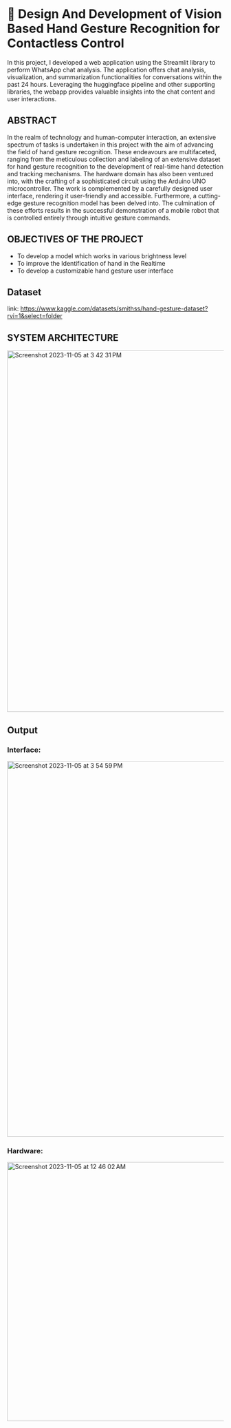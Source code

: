 
# 👋 Design And Development of Vision Based Hand Gesture Recognition for Contactless Control

In this project, I developed a web application using the Streamlit library to perform WhatsApp chat analysis. The application offers chat analysis, visualization, and summarization functionalities for conversations within the past 24 hours. Leveraging the huggingface pipeline and other supporting libraries, the webapp provides valuable insights into the chat content and user interactions.


## ABSTRACT

In the realm of technology and human-computer interaction, an extensive spectrum of tasks is undertaken in this project with the aim of advancing the field of hand gesture recognition. These endeavours are multifaceted, ranging from the meticulous collection and labeling of an extensive dataset for hand gesture recognition to the development of real-time hand detection and tracking mechanisms. The hardware domain has also been ventured into, with the crafting of a sophisticated circuit using the Arduino UNO microcontroller. The work is complemented by a carefully designed user interface, rendering it user-friendly and accessible. Furthermore, a cutting-edge gesture recognition model has been delved into. The culmination of these efforts results in the successful demonstration of a mobile robot that is controlled entirely through intuitive gesture commands. 


## OBJECTIVES OF THE PROJECT
-	To develop a model which works in various brightness level
-	To improve the Identification of hand in the Realtime
-	To develop a customizable hand gesture user interface

## Dataset
link: https://www.kaggle.com/datasets/smithss/hand-gesture-dataset?rvi=1&select=folder

## SYSTEM ARCHITECTURE
<img width="840" alt="Screenshot 2023-11-05 at 3 42 31 PM" src="https://github.com/Smith-S-S/Design-And-Development-of-Vision-Based-Hand-Gesture-Recognition-for-Contactless-Control/assets/80092760/c501ad75-daf5-47f0-8ff0-e2209cd08cbf">

## Output

### Interface:

<img width="873" alt="Screenshot 2023-11-05 at 3 54 59 PM" src="https://github.com/Smith-S-S/Design-And-Development-of-Vision-Based-Hand-Gesture-Recognition-for-Contactless-Control/assets/80092760/0fb71edf-1854-4cbe-94c9-c4d59fe74cb6">

### Hardware:

<img width="602" alt="Screenshot 2023-11-05 at 12 46 02 AM" src="https://github.com/Smith-S-S/Design-And-Development-of-Vision-Based-Hand-Gesture-Recognition-for-Contactless-Control/assets/80092760/fe4e393b-91bb-4108-b2a7-78fb6351953b">


